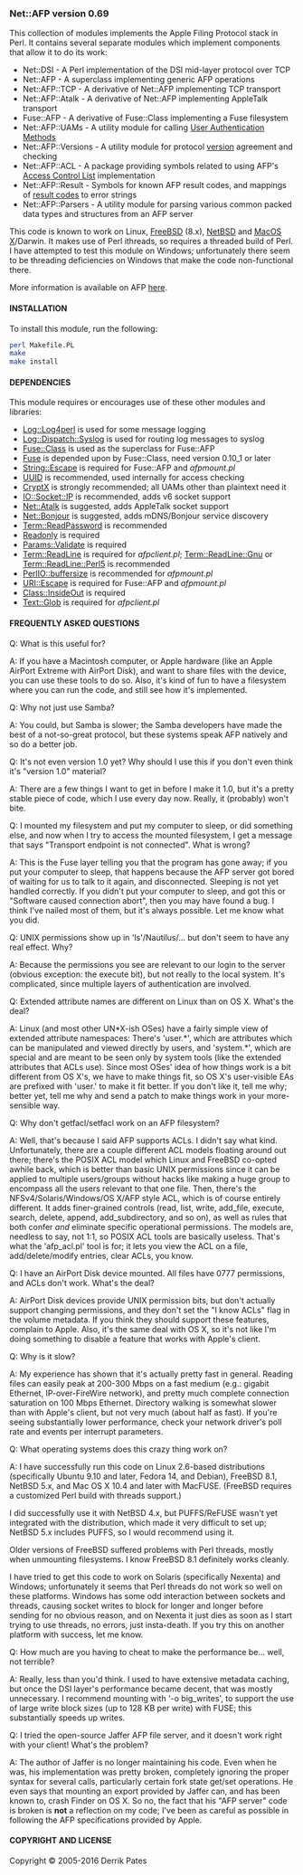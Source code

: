 ### Net::AFP version 0.69

This collection of modules implements the Apple Filing Protocol stack in
Perl. It contains several separate modules which implement components
that allow it to do its work:

* Net::DSI - A Perl implementation of the DSI mid-layer protocol over TCP
* Net::AFP - A superclass implementing generic AFP operations
* Net::AFP::TCP - A derivative of Net::AFP implementing TCP transport
* Net::AFP::Atalk - A derivative of Net::AFP implementing AppleTalk transport
* Fuse::AFP - A derivative of Fuse::Class implementing a Fuse filesystem
* Net::AFP::UAMs - A utility module for calling [User Authentication Methods](https://developer.apple.com/library/mac/documentation/Networking/Conceptual/AFP/AFPSecurity/AFPSecurity.html#//apple_ref/doc/uid/TP40000854-CH232-CHBCEJBD)
* Net::AFP::Versions - A utility module for protocol [version](https://developer.apple.com/library/mac/documentation/Networking/Reference/AFP_Reference/index.html#//apple_ref/doc/constant_group/AFP_Version_Strings) agreement and checking
* Net::AFP::ACL - A package providing symbols related to using AFP's [Access Control List](https://developer.apple.com/library/mac/documentation/Networking/Conceptual/AFP/AFPSecurity/AFPSecurity.html#//apple_ref/doc/uid/TP40000854-CH232-CHDGEHBB) implementation
* Net::AFP::Result - Symbols for known AFP result codes, and mappings of [result codes](https://developer.apple.com/library/mac/documentation/Networking/Reference/AFP_Reference/index.html#//apple_ref/doc/uid/TP40003548-CH6-SW1) to error strings
* Net::AFP::Parsers - A utility module for parsing various common packed data types and structures from an AFP server

This code is known to work on Linux, [FreeBSD](http://www.freebsd.org) (8.x), [NetBSD](http://www.netbsd.org) and [MacOS X](http://www.apple.com/osx/)/Darwin.
It makes use of Perl ithreads, so requires a threaded build of Perl.
I have attempted to test this module on Windows; unfortunately there seem
to be threading deficiencies on Windows that make the code non-functional
there.

More information is available on AFP [here](http://developer.apple.com/library/mac/#documentation/Networking/Conceptual/AFP/Introduction/Introduction.html).


#### INSTALLATION

To install this module, run the following:

```bash
perl Makefile.PL
make
make install
```


#### DEPENDENCIES

This module requires or encourages use of these other modules and libraries:

* [Log::Log4perl](https://metacpan.org/pod/Log::Log4perl) is used for some message logging
* [Log::Dispatch::Syslog](https://metacpan.org/pod/Log::Dispatch::Syslog) is used for routing log messages to syslog
* [Fuse::Class](https://metacpan.org/pod/Fuse::Class) is used as the superclass for Fuse::AFP
* [Fuse](https://metacpan.org/pod/Fuse) is depended upon by Fuse::Class, need version 0.10\_1 or later
* [String::Escape](https://metacpan.org/pod/String::Escape) is required for Fuse::AFP and *afpmount.pl*
* [UUID](https://metacpan.org/pod/UUID) is recommended, used internally for access checking
* [CryptX](https://metacpan.org/pod/CryptX) is strongly recommended; all UAMs other than plaintext need it
* [IO::Socket::IP](https://metacpan.org/pod/IO::Socket::IP) is recommended, adds v6 socket support
* [Net::Atalk](https://github.com/demonfoo/atalk-perl) is suggested, adds AppleTalk socket support
* [Net::Bonjour](https://metacpan.org/pod/Net::Bonjour) is suggested, adds mDNS/Bonjour service discovery
* [Term::ReadPassword](https://metacpan.org/pod/Term::ReadPassword) is recommended
* [Readonly](https://metacpan.org/pod/Readonly) is required
* [Params::Validate](https://metacpan.org/pod/Params::Validate) is required
* [Term::ReadLine](https://metacpan.org/pod/Term::ReadLine) is required for *afpclient.pl*; [Term::ReadLine::Gnu](https://metacpan.org/pod/Term::ReadLine::Gnu) or
  [Term::ReadLine::Perl5](https://metacpan.org/pod/Term::ReadLine::Perl5) is recommended
* [PerlIO::buffersize](https://metacpan.org/pod/PerlIO::buffersize) is recommended for *afpmount.pl*
* [URI::Escape](https://metacpan.org/pod/URI::Escape) is required for Fuse::AFP and *afpmount.pl*
* [Class::InsideOut](https://metacpan.org/pod/Class::InsideOut) is required
* [Text::Glob](https://metacpan.org/pod/Text::Glob) is required for *afpclient.pl*


#### FREQUENTLY ASKED QUESTIONS

Q: What is this useful for?

A: If you have a Macintosh computer, or Apple hardware (like an Apple AirPort Extreme with AirPort Disk), and want to share files with the device, you can use these tools to do so. Also, it's kind of fun to have a filesystem where you can run the code, and still see how it's implemented.


Q: Why not just use Samba?

A: You could, but Samba is slower; the Samba developers have made the best of a not-so-great protocol, but these systems speak AFP natively and so do a better job.


Q: It's not even version 1.0 yet? Why should I use this if you don't even think it's "version 1.0" material?

A: There are a few things I want to get in before I make it 1.0, but it's a pretty stable piece of code, which I use every day now. Really, it (probably) won't bite.


Q: I mounted my filesystem and put my computer to sleep, or did something else, and now when I try to access the mounted filesystem, I get a message that says "Transport endpoint is not connected". What is wrong?

A: This is the Fuse layer telling you that the program has gone away; if you put your computer to sleep, that happens because the AFP server got bored of waiting for us to talk to it again, and disconnected. Sleeping is not yet handled correctly. If you didn't put your computer to sleep, and got this or "Software caused connection abort", then you may have found a bug. I think I've nailed most of them, but it's always possible. Let me know what you did.


Q: UNIX permissions show up in 'ls'/Nautilus/... but don't seem to have any real effect. Why?

A: Because the permissions you see are relevant to our login to the server (obvious exception: the execute bit), but not really to the local system. It's complicated, since multiple layers of authentication are involved.


Q: Extended attribute names are different on Linux than on OS X. What's the deal?

A: Linux (and most other UN\*X-ish OSes) have a fairly simple view of extended attribute namespaces: There's 'user.\*', which are attributes which can be manipulated and viewed directly by users, and 'system.\*', which are special and are meant to be seen only by system tools (like the extended attributes that ACLs use). Since most OSes' idea of how things work is a bit different from OS X's, we have to make things fit, so OS X's user-visible EAs are prefixed with 'user.' to make it fit better. If you don't like it, tell me why; better yet, tell me why and send a patch to make things work in your more-sensible way.


Q: Why don't getfacl/setfacl work on an AFP filesystem?

A: Well, that's because I said AFP supports ACLs. I didn't say what kind.  Unfortunately, there are a couple different ACL models floating around out there; there's the POSIX ACL model which Linux and FreeBSD co-opted awhile back, which is better than basic UNIX permissions since it can be applied to multiple users/groups without hacks like making a huge group to encompass all the users relevant to that one file. Then, there's the NFSv4/Solaris/Windows/OS X/AFP style ACL, which is of course entirely different. It adds finer-grained controls (read, list, write, add\_file, execute, search, delete, append, add\_subdirectory, and so on), as well as rules that both confer _and_ eliminate specific operational permissions. The models are, needless to say, not 1:1, so POSIX ACL tools are basically useless. That's what the 'afp\_acl.pl' tool is for; it lets you view the ACL on a file, add/delete/modify entries, clear ACLs, you know.


Q: I have an AirPort Disk device mounted. All files have 0777 permissions, and ACLs don't work. What's the deal?

A: AirPort Disk devices provide UNIX permission bits, but don't actually support changing permissions, and they don't set the "I know ACLs" flag in the volume metadata. If you think they should support these features, complain to Apple. Also, it's the same deal with OS X, so it's not like I'm doing something to disable a feature that works with Apple's client.


Q: Why is it slow?

A: My experience has shown that it's actually pretty fast in general. Reading files can easily peak at 200-300 Mbps on a fast medium (e.g.: gigabit Ethernet, IP-over-FireWire network), and pretty much complete connection saturation on 100 Mbps Ethernet. Directory walking is somewhat slower than with Apple's client, but not very much (about half as fast). If you're seeing substantially lower performance, check your network driver's poll rate and events per interrupt parameters.


Q: What operating systems does this crazy thing work on?

A: I have successfully run this code on Linux 2.6-based distributions (specifically Ubuntu 9.10 and later, Fedora 14, and Debian), FreeBSD 8.1, NetBSD 5.x, and Mac OS X 10.4 and later with MacFUSE. (FreeBSD requires a customized Perl build with threads support.)

I did successfully use it with NetBSD 4.x, but PUFFS/ReFUSE wasn't yet integrated with the distribution, which made it very difficult to set up; NetBSD 5.x includes PUFFS, so I would recommend using it.

Older versions of FreeBSD suffered problems with Perl threads, mostly when unmounting filesystems. I know FreeBSD 8.1 definitely works cleanly.

I have tried to get this code to work on Solaris (specifically  Nexenta) and Windows; unfortunately it seems that Perl threads do not work so well on these platforms. Windows has some odd interaction between sockets and threads, causing socket writes to block for longer and longer before sending for no obvious reason, and on Nexenta it just dies as soon as I start trying to use threads, no errors, just insta-death. If you try this on another platform with success, let me know.


Q: How much are you having to cheat to make the performance be... well, not terrible?

A: Really, less than you'd think. I used to have extensive metadata caching, but once the DSI layer's performance became decent, that was mostly unnecessary. I recommend mounting with '-o big\_writes', to support the use of large write block sizes (up to 128 KB per write) with FUSE; this substantially speeds up writes.


Q: I tried the open-source Jaffer AFP file server, and it doesn't work right with your client! What's the problem?

A: The author of Jaffer is no longer maintaining his code. Even when he was, his implementation was pretty broken, completely ignoring the proper syntax for several calls, particularly certain fork state get/set operations. He even says that mounting an export provided by Jaffer can, and has been known to, crash Finder on OS X. So no, the fact that his "AFP server" code is broken is **not** a reflection on my code; I've been as careful as possible in following the AFP specifications provided by Apple.


#### COPYRIGHT AND LICENSE

Copyright © 2005-2016 Derrik Pates


